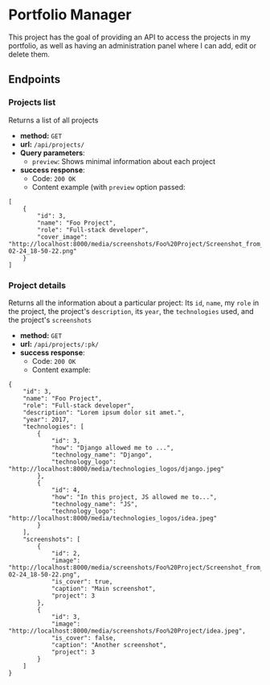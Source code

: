 # Portfolio Manager

This project has the goal of providing an API to access the projects in my portfolio, as well as having an administration panel where I can add, edit or delete them.

## Endpoints

### **Projects list**

Returns a list of all projects
- **method:** `GET`
- **url:** `/api/projects/`
- **Query parameters**:
    - `preview`: Shows minimal information about each project
- **success response**: 
   - Code: `200 OK`
   - Content example (with `preview` option passed:

```
[
    {
        "id": 3,
        "name": "Foo Project",
        "role": "Full-stack developer",
        "cover_image": "http://localhost:8000/media/screenshots/Foo%20Project/Screenshot_from_2021-02-24_18-50-22.png"
    }
]
```


### Project details

Returns all the information about a particular project: Its `id`, `name`, my `role` in the project, the project's `description`, its `year`, the `technologies` used, and the project's `screenshots`

- **method:** `GET`
- **url:** `/api/projects/:pk/`
- **success response**: 
   - Code: `200 OK`
   - Content example:

```
{
    "id": 3,
    "name": "Foo Project",
    "role": "Full-stack developer",
    "description": "Lorem ipsum dolor sit amet.",
    "year": 2017,
    "technologies": [
        {
            "id": 3,
            "how": "Django allowed me to ...",
            "technology_name": "Django",
            "technology_logo": "http://localhost:8000/media/technologies_logos/django.jpeg"
        },
        {
            "id": 4,
            "how": "In this project, JS allowed me to...",
            "technology_name": "JS",
            "technology_logo": "http://localhost:8000/media/technologies_logos/idea.jpeg"
        }
    ],
    "screenshots": [
        {
            "id": 2,
            "image": "http://localhost:8000/media/screenshots/Foo%20Project/Screenshot_from_2021-02-24_18-50-22.png",
            "is_cover": true,
            "caption": "Main screenshot",
            "project": 3
        },
        {
            "id": 3,
            "image": "http://localhost:8000/media/screenshots/Foo%20Project/idea.jpeg",
            "is_cover": false,
            "caption": "Another screenshot",
            "project": 3
        }
    ]
}
```
